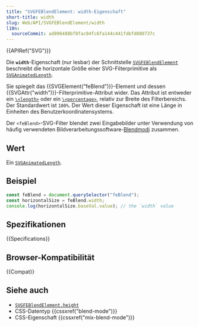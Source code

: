 ```yaml
---
title: "SVGFEBlendElement: width-Eigenschaft"
short-title: width
slug: Web/API/SVGFEBlendElement/width
l10n:
  sourceCommit: ad896488bf8fac04fc6fa144c441fdbfd880737c
---
```


{{APIRef("SVG")}}

Die **`width`**-Eigenschaft (nur lesbar) der Schnittstelle [`SVGFEBlendElement`](/de/docs/Web/API/SVGFEBlendElement) beschreibt die horizontale Größe einer SVG-Filterprimitive als [`SVGAnimatedLength`](/de/docs/Web/API/SVGAnimatedLength).

Sie spiegelt das {{SVGElement("feBlend")}}-Element und dessen {{SVGAttr("width")}}-Filterprimitive-Attribut wider. Das Attribut ist entweder ein [`\<length>`](/de/docs/Web/SVG/Content_type#length) oder ein [`\<percentage>`](/de/docs/Web/SVG/Content_type#percentage), relativ zur Breite des Filterbereichs. Der Standardwert ist `100%`. Der Wert dieser Eigenschaft ist eine Länge in Einheiten des Benutzerkoordinatensystems.

Der `<feBlend>`-SVG-Filter blendet zwei Eingabebilder unter Verwendung von häufig verwendeten Bildverarbeitungssoftware-[Blendmodi](/de/docs/Web/CSS/blend-mode) zusammen.

## Wert

Ein [`SVGAnimatedLength`](/de/docs/Web/API/SVGAnimatedLength).

## Beispiel

```js
const feBlend = document.querySelector("feBlend");
const horizontalSize = feBlend.width;
console.log(horizontalSize.baseVal.value); // the `width` value
```

## Spezifikationen

{{Specifications}}

## Browser-Kompatibilität

{{Compat}}

## Siehe auch

- [`SVGFEBlendElement.height`](/de/docs/Web/API/SVGFEBlendElement/height)
- CSS-Datentyp {{cssxref("blend-mode")}}
- CSS-Eigenschaft {{cssxref("mix-blend-mode")}}
